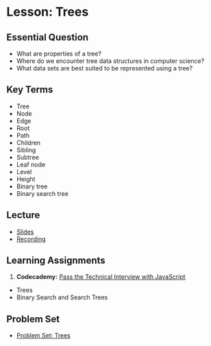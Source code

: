 # Lesson: Trees

## Essential Question

- What are properties of a tree?
- Where do we encounter tree data structures in computer science?
- What data sets are best suited to be represented using a tree?

## Key Terms

- Tree
- Node
- Edge
- Root
- Path
- Children
- Sibling
- Subtree
- Leaf node
- Level
- Height
- Binary tree
- Binary search tree

## Lecture

- [Slides](https://docs.google.com/presentation/d/1kMtpXZGfa6vkPMQPKLpo21mUmZ-4I6AmBjT8Fh4JCho/edit?usp=sharing)
- [Recording](https://us02web.zoom.us/rec/share/bTXHafLeaRCwYPJ9aTvHmXyK-BzpQohVFJrLjZFJjuOyT02Ptc5taej-aq-PAGVe.WfyrHNkZol2YUrr7)

## Learning Assignments

1. **Codecademy:** [Pass the Technical Interview with JavaScript](https://www.codecademy.com/learn/paths/pass-the-technical-interview-with-javascript)

- Trees
- Binary Search and Search Trees

## Problem Set

- [Problem Set: Trees](https://classroom.github.com/a/EYAYEFIh)

